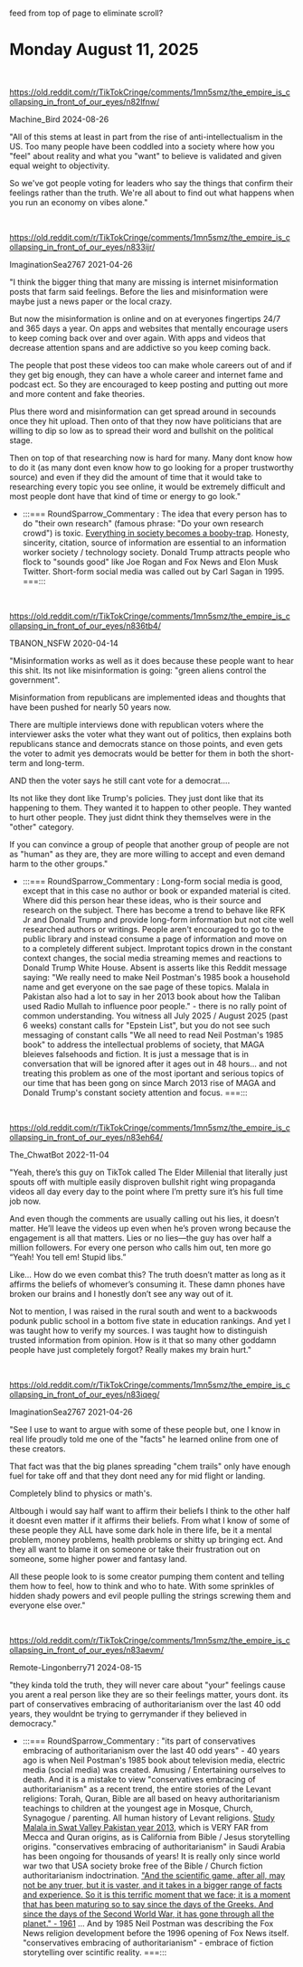 feed from top of page to eliminate scroll?

# Monday August 11, 2025

&nbsp;

https://old.reddit.com/r/TikTokCringe/comments/1mn5smz/the_empire_is_collapsing_in_front_of_our_eyes/n82lfnw/

Machine_Bird 2024-08-26

"All of this stems at least in part from the rise of anti-intellectualism in the US. Too many people have been coddled into a society where how you "feel" about reality and what you "want" to believe is validated and given equal weight to objectivity.

So we've got people voting for leaders who say the things that confirm their feelings rather than the truth. We're all about to find out what happens when you run an economy on vibes alone."

&nbsp;

https://old.reddit.com/r/TikTokCringe/comments/1mn5smz/the_empire_is_collapsing_in_front_of_our_eyes/n833ijr/

ImaginationSea2767 2021-04-26

"I think the bigger thing that many are missing is internet misinformation posts that farm said feelings. Before the lies and misinformation were maybe just a news paper or the local crazy.

But now the misinformation is online and on at everyones fingertips 24/7 and 365 days a year. On apps and websites that mentally encourage users to keep coming back over and over again. With apps and videos that decrease attention spans and are addictive so you keep coming back.

The people that post these videos too can make whole careers out of and if they get big enough, they can have a whole career and internet fame and podcast ect. So they are encouraged to keep posting and putting out more and more content and fake theories.

Plus there word and misinformation can get spread around in secounds once they hit upload. Then onto of that they now have politicians that are willing to dip so low as to spread their word and bullshit on the political stage.

Then on top of that researching now is hard for many. Many dont know how to do it (as many dont even know how to go looking for a proper trustworthy source) and even if they did the amount of time that it would take to researching every topic you see online, it would be extremely difficult and most people dont have that kind of time or energy to go look."

* :::=== RoundSparrow_Commentary : The idea that every person has to do "their own research" (famous phrase: "Do your own research crowd") is toxic. [Everything in society becomes a booby-trap](../../Important/Booby_Trapped_Reality.md). Honesty, sincerity, citation, source of information are essential to an information worker society / technology society. Donald Trump attracts people who flock to "sounds good" like Joe Rogan and Fox News and Elon Musk Twitter. Short-form social media was called out by Carl Sagan in 1995. ===:::
  
&nbsp;

https://old.reddit.com/r/TikTokCringe/comments/1mn5smz/the_empire_is_collapsing_in_front_of_our_eyes/n836tb4/

TBANON_NSFW 2020-04-14

"Misinformation works as well as it does because these people want to hear this shit. Its not like misinformation is going: "green aliens control the government".

Misinformation from republicans are implemented ideas and thoughts that have been pushed for nearly 50 years now.

There are multiple interviews done with republican voters where the interviewer asks the voter what they want out of politics, then explains both republicans stance and democrats stance on those points, and even gets the voter to admit yes democrats would be better for them in both the short-term and long-term.

AND then the voter says he still cant vote for a democrat....

Its not like they dont like Trump's policies. They just dont like that its happening to them. They wanted it to happen to other people. They wanted to hurt other people. They just didnt think they themselves were in the "other" category.

If you can convince a group of people that another group of people are not as "human" as they are, they are more willing to accept and even demand harm to the other groups."

* :::=== RoundSparrow_Commentary : Long-form social media is good, except that in this case no author or book or expanded material is cited. Where did this person hear these ideas, who is their source and research on the subject. There has become a trend to behave like RFK Jr and Donald Trump and provide long-form information but not cite well researched authors or writings. People aren't encouraged to go to the public library and instead consume a page of information and move on to a completely different subject. Improtant topics drown in the constant context changes, the social media streaming memes and reactions to Donald Trump White House. Absent is asserts like this Reddit message saying: "We really need to make Neil Postman's 1985 book a household name and get everyone on the sae page of these topics. Malala in Pakistan also had a lot to say in her 2013 book about how the Taliban used Radio Mullah to influence poor people." - there is no rally point of common understanding. You witness all July 2025 / August 2025 (past 6 weeks) constant calls for "Epstein List", but you do not see such messaging of constant calls "We all need to read Neil Postman's 1985 book" to address the intellectual problems of society, that MAGA bleieves falsehoods and fiction.  It is just a message that is in conversation that will be ignored after it ages out in 48 hours... and not treating this problem as one of the most iportant and serious topics of our time that has been gong on since March 2013 rise of MAGA and Donald Trump's constant society attention and focus. ===:::

&nbsp;

https://old.reddit.com/r/TikTokCringe/comments/1mn5smz/the_empire_is_collapsing_in_front_of_our_eyes/n83eh64/

The_ChwatBot 2022-11-04

"Yeah, there’s this guy on TikTok called The Elder Millenial that literally just spouts off with multiple easily disproven bullshit right wing propaganda videos all day every day to the point where I’m pretty sure it’s his full time job now.

And even though the comments are usually calling out his lies, it doesn’t matter. He’ll leave the videos up even when he’s proven wrong because the engagement is all that matters. Lies or no lies—the guy has over half a million followers. For every one person who calls him out, ten more go “Yeah! You tell em! Stupid libs.”

Like… How do we even combat this? The truth doesn’t matter as long as it affirms the beliefs of whomever’s consuming it. These damn phones have broken our brains and I honestly don’t see any way out of it.

Not to mention, I was raised in the rural south and went to a backwoods podunk public school in a bottom five state in education rankings. And yet I was taught how to verify my sources. I was taught how to distinguish trusted information from opinion. How is it that so many other goddamn people have just completely forgot? Really makes my brain hurt."

&nbsp;

https://old.reddit.com/r/TikTokCringe/comments/1mn5smz/the_empire_is_collapsing_in_front_of_our_eyes/n83iqeg/

ImaginationSea2767 2021-04-26

"See I use to want to argue with some of these people but, one I know in real life proudly told me one of the "facts" he learned online from one of these creators.

That fact was that the big planes spreading "chem trails" only have enough fuel for take off and that they dont need any for mid flight or landing.

Completely blind to physics or math's.

Altbough i would say half want to affirm their beliefs I think to the other half it doesnt even matter if it affirms their beliefs. From what I know of some of these people they ALL have some dark hole in there life, be it a mental problem, money problems, health problems or shitty up bringing ect. And they all want to blame it on someone or take their frustration out on someone, some higher power and fantasy land.

All these people look to is some creator pumping them content and telling them how to feel, how to think and who to hate. With some sprinkles of hidden shady powers and evil people pulling the strings screwing them and everyone else over."

&nbsp;

https://old.reddit.com/r/TikTokCringe/comments/1mn5smz/the_empire_is_collapsing_in_front_of_our_eyes/n83aevm/

Remote-Lingonberry71 2024-08-15

"they kinda told the truth, they will never care about "your" feelings cause you arent a real person like they are so their feelings matter, yours dont. its part of conservatives embracing of authoritarianism over the last 40 odd years, they wouldnt be trying to gerrymander if they believed in democracy."

* :::=== RoundSparrow_Commentary :  "its part of conservatives embracing of authoritarianism over the last 40 odd years" - 40 years ago is when Neil Postman's 1985 book about television media, electric media (social media) was created. Amusing / Entertaining ourselves to death. And it is a mistake to view "conservatives embracing of authoritarianism" as a recent trend, the entire stories of the Levant religions: Torah, Quran, Bible are all based on heavy authoritarianism teachings to children at the youngest age in Mosque, Church, Synagogue / parenting. All human history of Levant religions. [Study Malala in Swat Valley Pakistan year 2013](https://www.goodreads.com/work/quotes/24987300-i-am-malala-the-girl-who-stood-up-for-education-and-was-shot-by-the-tal), which is VERY FAR from Mecca and Quran origins, as is California from Bible / Jesus storytelling origins. "conservatives embracing of authoritarianism" in Saudi Arabia has been ongoing for thousands of years! It is really only since world war two that USA society broke free of the Bible / Church fiction authoritarianism indoctrination. ["And the scientific game, after all, may not be any truer, but it is vaster, and it takes in a bigger range of facts and experience. So it is this terrific moment that we face; it is a moment that has been maturing so to say since the days of the Greeks. And since the days of the Second World War, it has gone through all the planet." - 1961](../Joseph_Campbell_Quotes.md) ... And by 1985 Neil Postman was describing the Fox News religion development before the 1996 opening of Fox News itself. "conservatives embracing of authoritarianism" - embrace of fiction storytelling over scintific reality. ===:::
